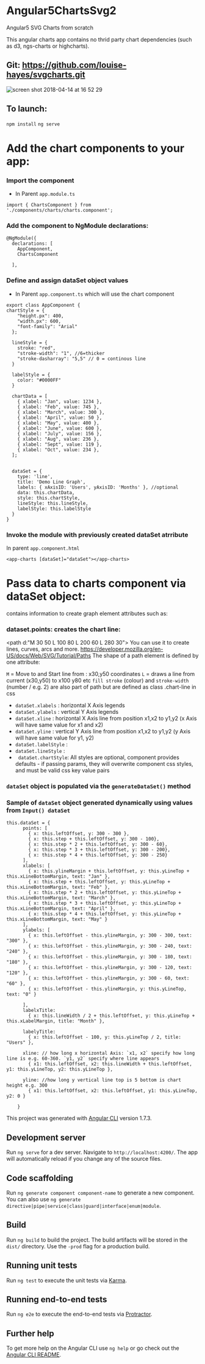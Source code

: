 # Angular5ChartsSvg2
Angular5 SVG Charts from scratch

This angular charts app contains no thrid party chart dependencies (such as d3, ngs-charts or highcharts).

## Git: https://github.com/louise-hayes/svgcharts.git

![screen shot 2018-04-14 at 16 52 29](https://user-images.githubusercontent.com/29293985/38772440-a65a0e4a-4004-11e8-8654-81c6c56adde3.png)

## To launch: 
```npm install```
```ng serve```

# Add the chart components to your app:


### Import the component
- In Parent ```app.module.ts``` 

```
import { ChartsComponent } from './components/charts/charts.component';
```

### Add the component to NgModule declarations:
```
@NgModule({
  declarations: [
    AppComponent,
    ChartsComponent
    
  ],
```



### Define and assign dataSet object values
- In Parent ```app.component.ts``` which will use the chart component


```
export class AppComponent {
chartStyle = {
    "height.px": 400,
    "width.px": 600,
    "font-family": "Arial"
  };

  lineStyle = {
    stroke: "red",
    "stroke-width": "1", //6=thicker
    "stroke-dasharray": "5,5" // 0 = continous line
  }

  labelStyle = {
    color: "#0000FF"
  }

  chartData = [
    { xlabel: "Jan", value: 1234 },
    { xlabel: "Feb", value: 745 },
    { xlabel: "March", value: 300 },
    { xlabel: "April", value: 50 },
    { xlabel: "May", value: 400 },
    { xlabel: "June", value: 600 },
    { xlabel: "July", value: 156 },
    { xlabel: "Aug", value: 236 },
    { xlabel: "Sept", value: 119 },
    { xlabel: "Oct", value: 234 },
  ];


  dataSet = {
    type: 'line',
    title: 'Demo Line Graph',
    labels: { xAxisID: 'Users', yAxisID: 'Months' }, //optional 
    data: this.chartData,
    style: this.chartStyle,
    lineStyle: this.lineStyle,
    labelStyle: this.labelStyle
  }
}

```


### Invoke the <app-charts> module with previously created dataSet atrribute
In parent ```app.component.html```

```
<app-charts [dataSet]="dataSet"></app-charts>
```

# Pass data to charts component via dataSet object: 
contains information to create graph element attributes such as:
### dataset.points: creates the chart line:
 <path d:"M 30 50 L 100 80 L 200 60 L 280 30"></path>
 You can use <path> it to create lines, curves, arcs and more.
https://developer.mozilla.org/en-US/docs/Web/SVG/Tutorial/Paths
The shape of a path element is defined by one attribute: 

`M` = Move to and Start line from : x30,y50 coordinates
`L` = draws a line from current (x30,y50) to x100 y80 etc
`fill stroke` (colour) and `stroke-width` (number / e.g. 2) are also part of path but are defined as class .chart-line in css

* `dataSet.xlabels`  : horizontal X Axis legends
* `dataSet.ylabels`  : vertical Y Axis legends
* `dataSet.xline` : horizontal X Axis line from position x1,x2 to y1,y2 (x Axis will have same value for x1 and x2)
* `dataSet.yline` : vertical Y Axis line from position x1,x2 to y1,y2 (y Axis will have same value for y1, y2) 
* `dataSet.labelStyle` : 
* `dataSet.lineStyle` :
* ` dataSet.chartStyle`:
All styles are optional, component provides defaults - if passing params, they will overwrite component css styles, and must be valid css key value pairs

### `dataSet` object is populated via the `generateDataSet()` method

### Sample of `dataSet` object generated dynamically using values from `Input() dataSet` 



```
this.dataSet = {
      points: [
        { x: this.leftOffset, y: 300 - 300 },
        { x: this.step + this.leftOffset, y: 300 - 100},
        { x: this.step * 2 + this.leftOffset, y: 300 - 60},
        { x: this.step * 3 + this.leftOffset, y: 300 - 200},
        { x: this.step * 4 + this.leftOffset, y: 300 - 250}
      ],
      xlabels: [
        { x: this.ylineMargin + this.leftOffset, y: this.yLineTop + this.xLineBottomMargin, text: "Jan" },
        { x: this.step + this.leftOffset, y: this.yLineTop + this.xLineBottomMargin, text: "Feb" },
        { x: this.step * 2 + this.leftOffset, y: this.yLineTop + this.xLineBottomMargin, text: "March" },
        { x: this.step * 3 + this.leftOffset, y: this.yLineTop + this.xLineBottomMargin, text: "April" },
        { x: this.step * 4 + this.leftOffset, y: this.yLineTop + this.xLineBottomMargin, text: "May" }
      ],
      ylabels: [
        { x: this.leftOffset - this.ylineMargin, y: 300 - 300, text: "300" },
        { x: this.leftOffset - this.ylineMargin, y: 300 - 240, text: "240" },
        { x: this.leftOffset - this.ylineMargin, y: 300 - 180, text: "180" },
        { x: this.leftOffset - this.ylineMargin, y: 300 - 120, text: "120" },
        { x: this.leftOffset - this.ylineMargin, y: 300 - 60, text: "60" },
        { x: this.leftOffset - this.ylineMargin, y: this.yLineTop, text: "0" }

      ],
      labelxTitle:
        { x: this.lineWidth / 2 + this.leftOffset, y: this.yLineTop + this.xLabelMargin, title: "Month" },

      labelyTitle:
        { x: this.leftOffset - 100, y: this.yLineTop / 2, title: "Users" },

      xline: // how long x horizontal Axis: `x1, x2` specify how long line is e.g. 60-360. `y1, y2` specify where line appears
        { x1: this.leftOffset, x2: this.lineWidth + this.leftOffset, y1: this.yLineTop, y2: this.yLineTop },

      yline: //how long y vertical line top is 5 bottom is chart height e.g. 300
        { x1: this.leftOffset, x2: this.leftOffset, y1: this.yLineTop, y2: 0 }

    }

```

This project was generated with [Angular CLI](https://github.com/angular/angular-cli) version 1.7.3.

## Development server

Run `ng serve` for a dev server. Navigate to `http://localhost:4200/`. The app will automatically reload if you change any of the source files.

## Code scaffolding

Run `ng generate component component-name` to generate a new component. You can also use `ng generate directive|pipe|service|class|guard|interface|enum|module`.

## Build

Run `ng build` to build the project. The build artifacts will be stored in the `dist/` directory. Use the `-prod` flag for a production build.

## Running unit tests

Run `ng test` to execute the unit tests via [Karma](https://karma-runner.github.io).

## Running end-to-end tests

Run `ng e2e` to execute the end-to-end tests via [Protractor](http://www.protractortest.org/).

## Further help

To get more help on the Angular CLI use `ng help` or go check out the [Angular CLI README](https://github.com/angular/angular-cli/blob/master/README.md).
